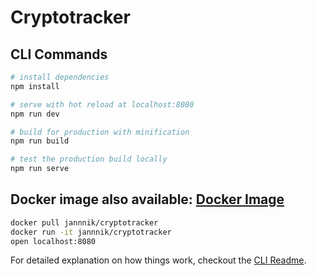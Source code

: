 # Cryptotracker

## CLI Commands

``` bash
# install dependencies
npm install

# serve with hot reload at localhost:8080
npm run dev

# build for production with minification
npm run build

# test the production build locally
npm run serve
```

## Docker image also available: [Docker Image](https://hub.docker.com/r/jannnik/cryptotracker/)
```bash
docker pull jannnik/cryptotracker
docker run -it jannnik/cryptotracker
open localhost:8080
```

For detailed explanation on how things work, checkout the [CLI Readme](https://github.com/developit/preact-cli/blob/master/README.md).
